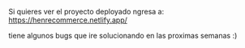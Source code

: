 Si quieres ver el proyecto deployado ngresa a: https://henrecommerce.netlify.app/

tiene algunos bugs que ire solucionando en las proximas semanas :)

